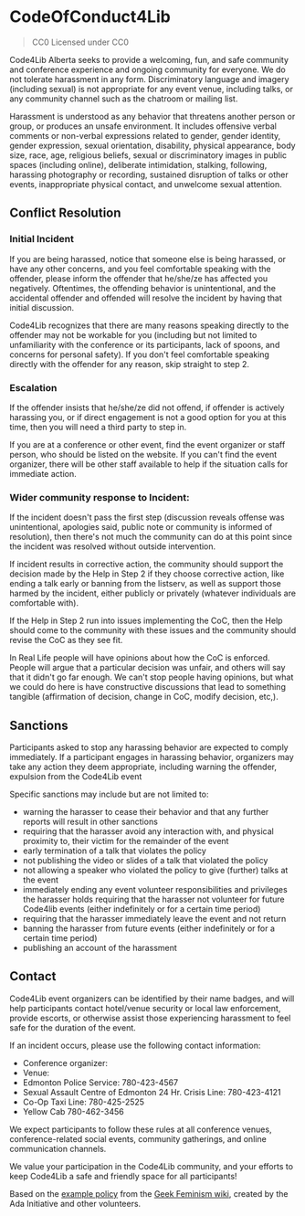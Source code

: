 # CodeOfConduct4Lib

> CC0 Licensed under CC0

Code4Lib Alberta seeks to provide a welcoming, fun, and safe community and conference experience and ongoing community for everyone. We do not tolerate harassment in any form. Discriminatory language and imagery (including sexual) is not appropriate for any event venue, including talks, or any community channel such as the chatroom or mailing list.

Harassment is understood as any behavior that threatens another person or group, or produces an unsafe environment. It includes offensive verbal comments or non-verbal expressions related to gender, gender identity, gender expression, sexual orientation, disability, physical appearance, body size, race, age, religious beliefs, sexual or discriminatory images in public spaces (including online), deliberate intimidation, stalking, following, harassing photography or recording, sustained disruption of talks or other events, inappropriate physical contact, and unwelcome sexual attention.

## Conflict Resolution

### Initial Incident

If you are being harassed, notice that someone else is being harassed, or have any other concerns, and you feel comfortable speaking with the offender, please inform the offender that he/she/ze has affected you negatively. Oftentimes, the offending behavior is unintentional, and the accidental offender and offended will resolve the incident by having that initial discussion.

Code4Lib recognizes that there are many reasons speaking directly to the offender may not be workable for you (including but not limited to unfamiliarity with the conference or its participants, lack of spoons, and concerns for personal safety). If you don't feel comfortable speaking directly with the offender for any reason, skip straight to step 2.

### Escalation

If the offender insists that he/she/ze did not offend, if offender is actively harassing you, or if direct engagement is not a good option for you at this time, then you will need a third party to step in.

If you are at a conference or other event, find the event organizer or staff person, who should be listed on the website. If you can't find the event organizer, there will be other staff available to help if the situation calls for immediate action.

### Wider community response to Incident:

If the incident doesn't pass the first step (discussion reveals offense was unintentional, apologies said, public note or community is informed of resolution), then there's not much the community can do at this point since the incident was resolved without outside intervention.

If incident results in corrective action, the community should support the decision made by the Help in Step 2 if they choose corrective action, like ending a talk early or banning from the listserv, as well as support those harmed by the incident, either publicly or privately (whatever individuals are comfortable with).

If the Help in Step 2 run into issues implementing the CoC, then the Help should come to the community with these issues and the community should revise the CoC as they see fit.

In Real Life people will have opinions about how the CoC is enforced. People will argue that a particular decision was unfair, and others will say that it didn't go far enough. We can't stop people having opinions, but what we could do here is have constructive discussions that lead to something tangible (affirmation of decision, change in CoC, modify decision, etc,).

## Sanctions

Participants asked to stop any harassing behavior are expected to comply immediately. If a participant engages in harassing behavior, organizers may take any action they deem appropriate, including warning the offender, expulsion from the Code4Lib event

Specific sanctions may include but are not limited to:

* warning the harasser to cease their behavior and that any further reports will result in other sanctions
* requiring that the harasser avoid any interaction with, and physical proximity to, their victim for the remainder of the event
* early termination of a talk that violates the policy
* not publishing the video or slides of a talk that violated the policy
* not allowing a speaker who violated the policy to give (further) talks at the event
* immediately ending any event volunteer responsibilities and privileges the harasser holds requiring that the harasser not volunteer for future Code4lib events (either indefinitely or for a certain time period)
* requiring that the harasser immediately leave the event and not return
* banning the harasser from future events (either indefinitely or for a certain time period)
* publishing an account of the harassment

## Contact

Code4Lib event organizers can be identified by their name badges, and will help participants contact hotel/venue security or local law enforcement, provide escorts, or otherwise assist those experiencing harassment to feel safe for the duration of the event.

If an incident occurs, please use the following contact information:

* Conference organizer: 
* Venue: 
* Edmonton Police Service: 780-423-4567
* Sexual Assault Centre of Edmonton 24 Hr. Crisis Line: 780-423-4121
* Co-Op Taxi Line: 780-425-2525
* Yellow Cab 780-462-3456

We expect participants to follow these rules at all conference venues, conference-related social events, community gatherings, and online communication channels.

We value your participation in the Code4Lib community, and your efforts to keep Code4Lib a safe and friendly space for all participants!

Based on the [example policy](http://geekfeminism.wikia.com/wiki/Conference_anti-harassment) from the [Geek Feminism wiki](http://geekfeminism.wikia.com/), created by the Ada Initiative and other volunteers.
